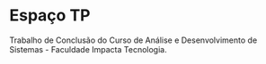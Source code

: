 # Espaço TP
Trabalho de Conclusão do Curso de Análise e Desenvolvimento de Sistemas - Faculdade Impacta Tecnologia.
